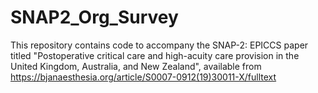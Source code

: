 # SNAP2_Org_Survey
This repository contains code to accompany the SNAP-2: EPICCS paper titled "Postoperative critical care and high-acuity care provision in the United Kingdom, Australia, and New Zealand", available from https://bjanaesthesia.org/article/S0007-0912(19)30011-X/fulltext
